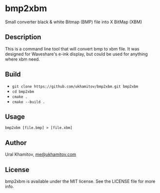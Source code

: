 # bmp2xbm
Small converter black &amp; white Bitmap (BMP) file into X BitMap (XBM)

## Description

This is a command line tool that will convert bmp to xbm file. It was designed for Waveshare's e-ink display, but could be used for anything where xbm need.

## Build

* ```git clone https://github.com/ukhamitov/bmp2xbm.git bmp2xbm```
* ```cd bmp2xbm```
* ```cmake .```
* ```cmake --build .```

## Usage

`bmp2xbm [file.bmp] > [file.xbm]`

## Author

Ural Khamitov, me@ukhamitov.com

## License

bmp2xbm is available under the MIT license. See the LICENSE file for more info.
